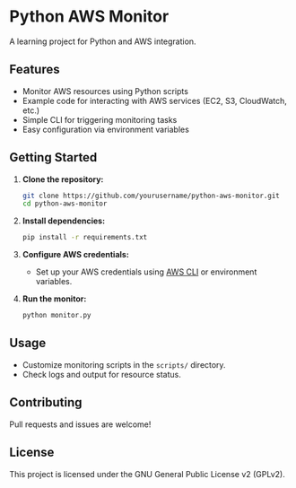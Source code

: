 # Python AWS Monitor

A learning project for Python and AWS integration.

## Features

- Monitor AWS resources using Python scripts
- Example code for interacting with AWS services (EC2, S3, CloudWatch, etc.)
- Simple CLI for triggering monitoring tasks
- Easy configuration via environment variables

## Getting Started

1. **Clone the repository:**
    ```bash
    git clone https://github.com/yourusername/python-aws-monitor.git
    cd python-aws-monitor
    ```

2. **Install dependencies:**
    ```bash
    pip install -r requirements.txt
    ```

3. **Configure AWS credentials:**
    - Set up your AWS credentials using [AWS CLI](https://docs.aws.amazon.com/cli/latest/userguide/cli-configure-quickstart.html) or environment variables.

4. **Run the monitor:**
    ```bash
    python monitor.py
    ```

## Usage

- Customize monitoring scripts in the `scripts/` directory.
- Check logs and output for resource status.

## Contributing

Pull requests and issues are welcome!

## License

This project is licensed under the GNU General Public License v2 (GPLv2).

